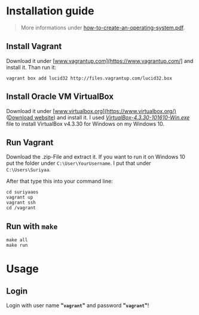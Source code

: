 # Installation guide

> More informations under [how-to-create-an-operating-system.pdf](https://github.com/SuriyaaKudoIsc/suriyaaos/blob/4f6bb618a663e68a131c6f325ba2202ca4f90503/how-to-create-an-operating-system.pdf).

## Install Vagrant

Download it under [www.vagrantup.com](https://www.vagrantup.com/] and install it. Than run it:

    vagrant	box add	lucid32	http://files.vagrantup.com/lucid32.box

## Install Oracle VM VirtualBox

Download it under [www.virtualbox.org](https://www.virtualbox.org/) ([Download website](https://download.virtualbox.org/virtualbox/)) and install it.
I used *[VirtualBox-4.3.30-101610-Win.exe](https://download.virtualbox.org/virtualbox/4.3.30/VirtualBox-4.3.30-101610-Win.exe)* file to install VirtualBox v4.3.30 for Windows on my Windows 10.

## Run Vagrant

Download the .zip-File and extract it. If you want to run it on Windows 10 put the folder under `C:\User\YourUsername`.
I put that under `C:\Users\Suriyaa`.

After that type this into your command line:

    cd suriyaaos
    vagrant	up
    vagrant ssh
    cd /vagrant

## Run with `make`

    make all
    make run

# Usage

## Login

Login with user name **"`vagrant`"** and password **"`vagrant`"**!
